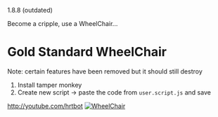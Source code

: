 1.8.8 (outdated)



Become a cripple, use a WheelChair...


# Gold Standard WheelChair
Note: certain features have been removed but it should still destroy

1. Install tamper monkey
2. Create new script -> paste the code from `user.script.js` and save

http://youtube.com/hrtbot
[![WheelChair](https://i.imgur.com/FXvZhq3.png)](http://youtube.com/hrtbot)


